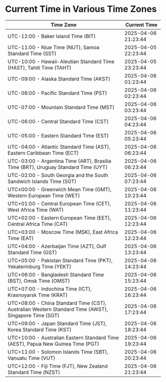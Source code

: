 # Current Time in Various Time Zones

| Time Zone | Current Time |
|-----------|--------------|
| UTC-12:00 - Baker Island Time (BIT) | 2025-04-06 21:23:44 |
| UTC-11:00 - Niue Time (NUT), Samoa Standard Time (SST) | 2025-04-05 22:23:44 |
| UTC-10:00 - Hawaii-Aleutian Standard Time (HAST), Tahiti Time (TAHT) | 2025-04-05 23:23:44 |
| UTC-09:00 - Alaska Standard Time (AKST) | 2025-04-06 01:23:44 |
| UTC-08:00 - Pacific Standard Time (PST) | 2025-04-06 02:23:44 |
| UTC-07:00 - Mountain Standard Time (MST) | 2025-04-06 03:23:44 |
| UTC-06:00 - Central Standard Time (CST) | 2025-04-06 04:23:44 |
| UTC-05:00 - Eastern Standard Time (EST) | 2025-04-06 05:23:44 |
| UTC-04:00 - Atlantic Standard Time (AST), Eastern Caribbean Time (ECT) | 2025-04-06 06:23:44 |
| UTC-03:00 - Argentina Time (ART), Brasília Time (BRT), Uruguay Standard Time (UYT) | 2025-04-06 06:23:44 |
| UTC-02:00 - South Georgia and the South Sandwich Islands Time (SGT) | 2025-04-06 07:23:44 |
| UTC±00:00 - Greenwich Mean Time (GMT), Western European Time (WET) | 2025-04-06 10:23:44 |
| UTC+01:00 - Central European Time (CET), West Africa Time (WAT) | 2025-04-06 11:23:44 |
| UTC+02:00 - Eastern European Time (EET), Central Africa Time (CAT) | 2025-04-06 12:23:44 |
| UTC+03:00 - Moscow Time (MSK), East Africa Time (EAT) | 2025-04-06 12:23:44 |
| UTC+04:00 - Azerbaijan Time (AZT), Gulf Standard Time (GST) | 2025-04-06 13:23:44 |
| UTC+05:00 - Pakistan Standard Time (PKT), Yekaterinburg Time (YEKT) | 2025-04-06 14:23:44 |
| UTC+06:00 - Bangladesh Standard Time (BST), Omsk Time (OMST) | 2025-04-06 15:23:44 |
| UTC+07:00 - Indochina Time (ICT), Krasnoyarsk Time (KRAT) | 2025-04-06 16:23:44 |
| UTC+08:00 - China Standard Time (CST), Australian Western Standard Time (AWST), Singapore Time (SGT) | 2025-04-06 17:23:44 |
| UTC+09:00 - Japan Standard Time (JST), Korea Standard Time (KST) | 2025-04-06 18:23:44 |
| UTC+10:00 - Australian Eastern Standard Time (AEST), Papua New Guinea Time (PGT) | 2025-04-06 19:23:44 |
| UTC+11:00 - Solomon Islands Time (SBT), Vanuatu Time (VUT) | 2025-04-06 20:23:44 |
| UTC+12:00 - Fiji Time (FJT), New Zealand Standard Time (NZST) | 2025-04-06 21:23:44 |
